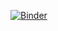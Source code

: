 [![Binder](https://mybinder.org/badge_logo.svg)](https://mybinder.org/v2/gh/keckcodeon/intro_to_tidyverse/master?urlpath=rstudio )
